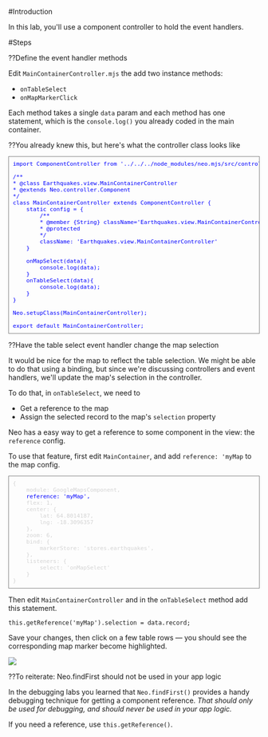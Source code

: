#Introduction

In this lab, you'll use a component controller to hold the event handlers.

#Steps

??Define the event handler methods

Edit `MainContainerController.mjs` the add two instance methods: 
- `onTableSelect`
- `onMapMarkerClick` 

Each method takes a single `data` param and each method has 
one statement, which is the `console.log()` you already coded in the main container.

??You already knew this, but here's what the controller class looks like

<pre style="color:blue; padding: 8px; border: thin solid gray; font-size:80%;">
import ComponentController from '../../../node_modules/neo.mjs/src/controller/Component.mjs';

/**
* @class Earthquakes.view.MainContainerController
* @extends Neo.controller.Component
*/
class MainContainerController extends ComponentController {
    static config = {
        /**
        * @member {String} className='Earthquakes.view.MainContainerController'
        * @protected
        */
        className: 'Earthquakes.view.MainContainerController'
    }

    onMapSelect(data){
        console.log(data);
    }
    onTableSelect(data){
        console.log(data);
    }
}

Neo.setupClass(MainContainerController);

export default MainContainerController;
</pre>

??Have the table select event handler change the map selection

It would be nice for the map to reflect the table selection. We might
be able to do that using a binding, but since we're discussing controllers
and event handlers, we'll update the map's selection in the controller.

To do that, in `onTableSelect`, we need to 
- Get a reference to the map
- Assign the selected record to the map's `selection` property

Neo has a easy way to get a reference to some component in the view:
the `reference` config. 

To use that feature, first edit `MainContainer`, and add `reference: 'myMap` to the map config.
<pre style="color:lightgray; padding: 8px; border: thin solid gray; font-size:80%;">
{
    module: GoogleMapsComponent,
    <span style="color:blue;">reference: 'myMap',</span>
    flex: 1,
    center: {
        lat: 64.8014187,
        lng: -18.3096357
    },
    zoom: 6,
    bind: {
        markerStore: 'stores.earthquakes',
    },
    listeners: {
        select: 'onMapSelect'
    }
}
</pre>

Then edit `MainContainerController` and in the `onTableSelect` method add this statement.

    this.getReference('myMap').selection = data.record;

Save your changes, then click on a few table rows &mdash; you should see the corresponding
map marker become highlighted.

<img src="https://s3.amazonaws.com/mjs.neo.learning.images/earthquakes/TableSyncsMap.png"></img>

??To reiterate: Neo.findFirst should not be used in your app logic

In the debugging labs you learned that `Neo.findFirst()` provides a handy debugging technique
for getting a component reference. *That should only be used for debugging, and should
never be used in your app logic.* 

If you need a reference, use `this.getReference()`.
